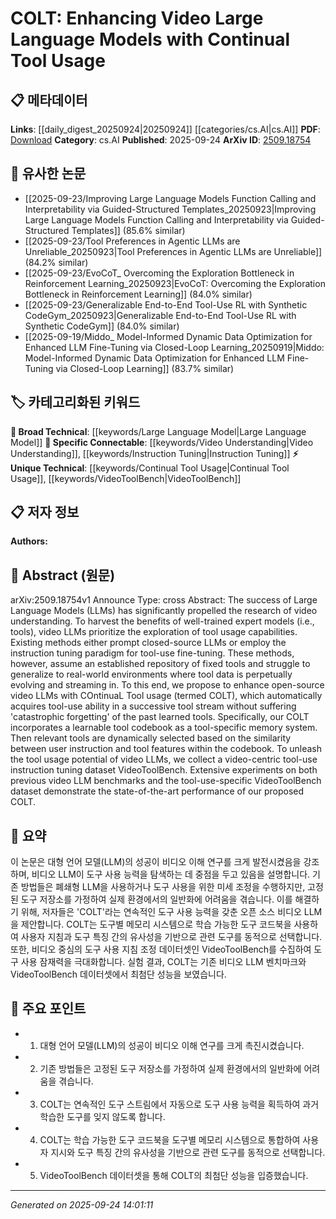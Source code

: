 <!-- KEYWORD_LINKING_METADATA:
{
  "processed_timestamp": "2025-09-24T14:01:11.500313",
  "vocabulary_version": "1.0",
  "selected_keywords": [
    "Large Language Model",
    "Continual Tool Usage",
    "Video Understanding",
    "Instruction Tuning",
    "VideoToolBench"
  ],
  "rejected_keywords": [],
  "similarity_scores": {
    "Large Language Model": 0.85,
    "Continual Tool Usage": 0.78,
    "Video Understanding": 0.8,
    "Instruction Tuning": 0.77,
    "VideoToolBench": 0.75
  },
  "extraction_method": "AI_prompt_based",
  "budget_applied": true,
  "candidates_json": {
    "candidates": [
      {
        "surface": "Large Language Models",
        "canonical": "Large Language Model",
        "aliases": [
          "LLMs"
        ],
        "category": "broad_technical",
        "rationale": "Large Language Models are central to the paper's focus on video understanding and tool usage.",
        "novelty_score": 0.3,
        "connectivity_score": 0.9,
        "specificity_score": 0.7,
        "link_intent_score": 0.85
      },
      {
        "surface": "Continual Tool Usage",
        "canonical": "Continual Tool Usage",
        "aliases": [
          "COLT"
        ],
        "category": "unique_technical",
        "rationale": "This concept is unique to the paper and represents a novel approach to tool usage in video LLMs.",
        "novelty_score": 0.75,
        "connectivity_score": 0.65,
        "specificity_score": 0.8,
        "link_intent_score": 0.78
      },
      {
        "surface": "Video Understanding",
        "canonical": "Video Understanding",
        "aliases": [],
        "category": "specific_connectable",
        "rationale": "Video understanding is a key application area for the discussed models, linking it to broader multimedia research.",
        "novelty_score": 0.4,
        "connectivity_score": 0.85,
        "specificity_score": 0.75,
        "link_intent_score": 0.8
      },
      {
        "surface": "Instruction Tuning",
        "canonical": "Instruction Tuning",
        "aliases": [],
        "category": "specific_connectable",
        "rationale": "Instruction tuning is crucial for adapting models to new tasks, enhancing their practical utility.",
        "novelty_score": 0.55,
        "connectivity_score": 0.78,
        "specificity_score": 0.72,
        "link_intent_score": 0.77
      },
      {
        "surface": "VideoToolBench",
        "canonical": "VideoToolBench",
        "aliases": [],
        "category": "unique_technical",
        "rationale": "This dataset is specifically designed for the paper's experiments, providing a unique resource for benchmarking.",
        "novelty_score": 0.8,
        "connectivity_score": 0.6,
        "specificity_score": 0.85,
        "link_intent_score": 0.75
      }
    ],
    "ban_list_suggestions": [
      "method",
      "experiment",
      "performance"
    ]
  },
  "decisions": [
    {
      "candidate_surface": "Large Language Models",
      "resolved_canonical": "Large Language Model",
      "decision": "linked",
      "scores": {
        "novelty": 0.3,
        "connectivity": 0.9,
        "specificity": 0.7,
        "link_intent": 0.85
      }
    },
    {
      "candidate_surface": "Continual Tool Usage",
      "resolved_canonical": "Continual Tool Usage",
      "decision": "linked",
      "scores": {
        "novelty": 0.75,
        "connectivity": 0.65,
        "specificity": 0.8,
        "link_intent": 0.78
      }
    },
    {
      "candidate_surface": "Video Understanding",
      "resolved_canonical": "Video Understanding",
      "decision": "linked",
      "scores": {
        "novelty": 0.4,
        "connectivity": 0.85,
        "specificity": 0.75,
        "link_intent": 0.8
      }
    },
    {
      "candidate_surface": "Instruction Tuning",
      "resolved_canonical": "Instruction Tuning",
      "decision": "linked",
      "scores": {
        "novelty": 0.55,
        "connectivity": 0.78,
        "specificity": 0.72,
        "link_intent": 0.77
      }
    },
    {
      "candidate_surface": "VideoToolBench",
      "resolved_canonical": "VideoToolBench",
      "decision": "linked",
      "scores": {
        "novelty": 0.8,
        "connectivity": 0.6,
        "specificity": 0.85,
        "link_intent": 0.75
      }
    }
  ]
}
-->

# COLT: Enhancing Video Large Language Models with Continual Tool Usage

## 📋 메타데이터

**Links**: [[daily_digest_20250924|20250924]] [[categories/cs.AI|cs.AI]]
**PDF**: [Download](https://arxiv.org/pdf/2509.18754.pdf)
**Category**: cs.AI
**Published**: 2025-09-24
**ArXiv ID**: [2509.18754](https://arxiv.org/abs/2509.18754)

## 🔗 유사한 논문
- [[2025-09-23/Improving Large Language Models Function Calling and Interpretability via Guided-Structured Templates_20250923|Improving Large Language Models Function Calling and Interpretability via Guided-Structured Templates]] (85.6% similar)
- [[2025-09-23/Tool Preferences in Agentic LLMs are Unreliable_20250923|Tool Preferences in Agentic LLMs are Unreliable]] (84.2% similar)
- [[2025-09-23/EvoCoT_ Overcoming the Exploration Bottleneck in Reinforcement Learning_20250923|EvoCoT: Overcoming the Exploration Bottleneck in Reinforcement Learning]] (84.0% similar)
- [[2025-09-23/Generalizable End-to-End Tool-Use RL with Synthetic CodeGym_20250923|Generalizable End-to-End Tool-Use RL with Synthetic CodeGym]] (84.0% similar)
- [[2025-09-19/Middo_ Model-Informed Dynamic Data Optimization for Enhanced LLM Fine-Tuning via Closed-Loop Learning_20250919|Middo: Model-Informed Dynamic Data Optimization for Enhanced LLM Fine-Tuning via Closed-Loop Learning]] (83.7% similar)

## 🏷️ 카테고리화된 키워드
**🧠 Broad Technical**: [[keywords/Large Language Model|Large Language Model]]
**🔗 Specific Connectable**: [[keywords/Video Understanding|Video Understanding]], [[keywords/Instruction Tuning|Instruction Tuning]]
**⚡ Unique Technical**: [[keywords/Continual Tool Usage|Continual Tool Usage]], [[keywords/VideoToolBench|VideoToolBench]]

## 📋 저자 정보

**Authors:** 

## 📄 Abstract (원문)

arXiv:2509.18754v1 Announce Type: cross 
Abstract: The success of Large Language Models (LLMs) has significantly propelled the research of video understanding. To harvest the benefits of well-trained expert models (i.e., tools), video LLMs prioritize the exploration of tool usage capabilities. Existing methods either prompt closed-source LLMs or employ the instruction tuning paradigm for tool-use fine-tuning. These methods, however, assume an established repository of fixed tools and struggle to generalize to real-world environments where tool data is perpetually evolving and streaming in. To this end, we propose to enhance open-source video LLMs with COntinuaL Tool usage (termed COLT), which automatically acquires tool-use ability in a successive tool stream without suffering 'catastrophic forgetting' of the past learned tools. Specifically, our COLT incorporates a learnable tool codebook as a tool-specific memory system. Then relevant tools are dynamically selected based on the similarity between user instruction and tool features within the codebook. To unleash the tool usage potential of video LLMs, we collect a video-centric tool-use instruction tuning dataset VideoToolBench. Extensive experiments on both previous video LLM benchmarks and the tool-use-specific VideoToolBench dataset demonstrate the state-of-the-art performance of our proposed COLT.

## 📝 요약

이 논문은 대형 언어 모델(LLM)의 성공이 비디오 이해 연구를 크게 발전시켰음을 강조하며, 비디오 LLM이 도구 사용 능력을 탐색하는 데 중점을 두고 있음을 설명합니다. 기존 방법들은 폐쇄형 LLM을 사용하거나 도구 사용을 위한 미세 조정을 수행하지만, 고정된 도구 저장소를 가정하여 실제 환경에서의 일반화에 어려움을 겪습니다. 이를 해결하기 위해, 저자들은 'COLT'라는 연속적인 도구 사용 능력을 갖춘 오픈 소스 비디오 LLM을 제안합니다. COLT는 도구별 메모리 시스템으로 학습 가능한 도구 코드북을 사용하여 사용자 지침과 도구 특징 간의 유사성을 기반으로 관련 도구를 동적으로 선택합니다. 또한, 비디오 중심의 도구 사용 지침 조정 데이터셋인 VideoToolBench를 수집하여 도구 사용 잠재력을 극대화합니다. 실험 결과, COLT는 기존 비디오 LLM 벤치마크와 VideoToolBench 데이터셋에서 최첨단 성능을 보였습니다.

## 🎯 주요 포인트

- 1. 대형 언어 모델(LLM)의 성공이 비디오 이해 연구를 크게 촉진시켰습니다.
- 2. 기존 방법들은 고정된 도구 저장소를 가정하여 실제 환경에서의 일반화에 어려움을 겪습니다.
- 3. COLT는 연속적인 도구 스트림에서 자동으로 도구 사용 능력을 획득하여 과거 학습한 도구를 잊지 않도록 합니다.
- 4. COLT는 학습 가능한 도구 코드북을 도구별 메모리 시스템으로 통합하여 사용자 지시와 도구 특징 간의 유사성을 기반으로 관련 도구를 동적으로 선택합니다.
- 5. VideoToolBench 데이터셋을 통해 COLT의 최첨단 성능을 입증했습니다.


---

*Generated on 2025-09-24 14:01:11*